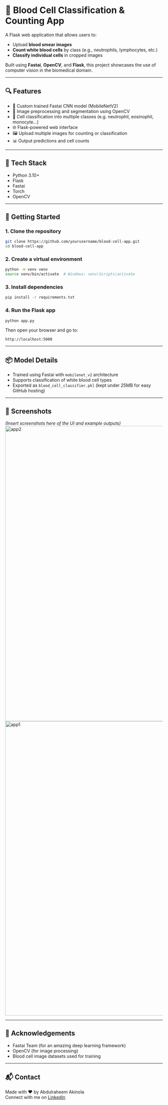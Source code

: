 # 🧬 Blood Cell Classification & Counting App

A Flask web application that allows users to:

- Upload **blood smear images**
- **Count white blood cells** by class (e.g., neutrophils, lymphocytes, etc.)
- **Classify individual cells** in cropped images

Built using **Fastai**, **OpenCV**, and **Flask**, this project showcases the use of computer vision in the biomedical domain.

---

## 🔍 Features

- 🧠 Custom trained Fastai CNN model (MobileNetV2)
- 🧪 Image preprocessing and segmentation using OpenCV
- 🧬 Cell classification into multiple classes (e.g. neutrophil, eosinophil, monocyte...)
- 🌐 Flask-powered web interface
- 🖼️ Upload multiple images for counting or classification
- 📊 Output predictions and cell counts

---

## 🧰 Tech Stack

- Python 3.10+
- Flask
- Fastai
- Torch
- OpenCV

---

## 🚀 Getting Started

### 1. Clone the repository
```bash
git clone https://github.com/yourusername/blood-cell-app.git
cd blood-cell-app
```

### 2. Create a virtual environment
```bash
python -m venv venv
source venv/bin/activate  # Windows: venv\Scripts\activate
```

### 3. Install dependencies
```bash
pip install -r requirements.txt
```

### 4. Run the Flask app
```bash
python app.py
```

Then open your browser and go to:
```
http://localhost:5000
```

---

## 📦 Model Details
- Trained using Fastai with `mobilenet_v2` architecture
- Supports classification of white blood cell types
- Exported as `blood_cell_classifier.pkl` (kept under 25MB for easy GitHub hosting)

---

## 📸 Screenshots
*(Insert screenshots here of the UI and example outputs)*<img width="942" alt="app2" src="https://github.com/user-attachments/assets/66aeae66-0616-4cf1-baa1-1ab3eaf5959a" />
<img width="939" alt="app1" src="https://github.com/user-attachments/assets/a5ce2b2b-b4fa-4537-95c3-71bf055bb9a1" />


---

## 🧠 Acknowledgements
- Fastai Team (for an amazing deep learning framework)
- OpenCV (for image processing)
- Blood cell image datasets used for training

---

## 📬 Contact
Made with ❤️ by Abdulraheem Akinola  
Connect with me on [LinkedIn](www.linkedin.com/in/abdulraheem-akinola-a03936235)




